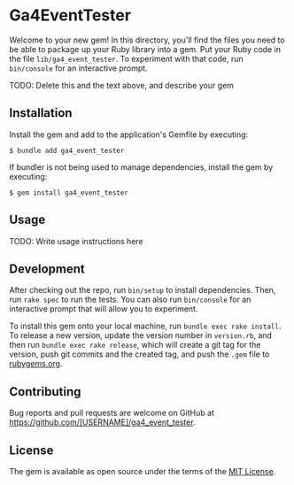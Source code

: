 # Ga4EventTester

Welcome to your new gem! In this directory, you'll find the files you need to be able to package up your Ruby library into a gem. Put your Ruby code in the file `lib/ga4_event_tester`. To experiment with that code, run `bin/console` for an interactive prompt.

TODO: Delete this and the text above, and describe your gem

## Installation

Install the gem and add to the application's Gemfile by executing:

    $ bundle add ga4_event_tester

If bundler is not being used to manage dependencies, install the gem by executing:

    $ gem install ga4_event_tester

## Usage

TODO: Write usage instructions here

## Development

After checking out the repo, run `bin/setup` to install dependencies. Then, run `rake spec` to run the tests. You can also run `bin/console` for an interactive prompt that will allow you to experiment.

To install this gem onto your local machine, run `bundle exec rake install`. To release a new version, update the version number in `version.rb`, and then run `bundle exec rake release`, which will create a git tag for the version, push git commits and the created tag, and push the `.gem` file to [rubygems.org](https://rubygems.org).

## Contributing

Bug reports and pull requests are welcome on GitHub at https://github.com/[USERNAME]/ga4_event_tester.

## License

The gem is available as open source under the terms of the [MIT License](https://opensource.org/licenses/MIT).
